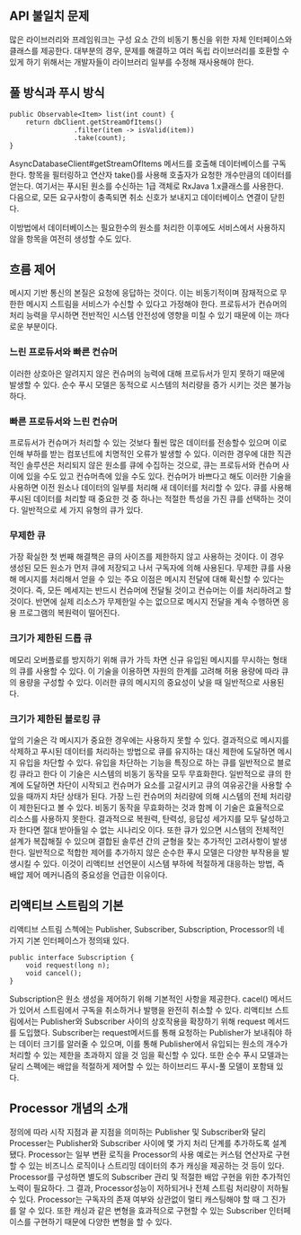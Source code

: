 ## API 불일치 문제
많은 라이브러리와 프레임워크는 구성 요소 간의 비동기 통신을 위한 자체 인터페이스와 클래스를 제공한다. 대부분의 경우, 문제를 해결하고 여러 독립 라이브러리를 호환할 수 있게 하기 위해서는 개발자들이 라이브러리 일부를 수정해 재사용해야 한다.
## 풀 방식과 푸시 방식
```
public Observable<Item> list(int count) {
    return dbClient.getStreamOfItems()
                .filter(item -> isValid(item))
                .take(count);
}
```
AsyncDatabaseClient#getStreamOfItems 메서드를 호출해 데이터베이스를 구독한다.
항목을 필터링하고 연산자 take()를 사용해 호출자가 요청한 개수만큼의 데이터를 얻는다.
여기서는 푸시된 원소를 수신하는 1급 객체로 RxJava 1.x클래스를 사용한다. 다음으로, 모든 요구사항이 충족되면 취소 신호가 보내지고 데이터베이스 연결이 닫힌다.

이방법에서 데이터베이스는 필요한수의 원소를 처리한 이후에도 서비스에서 사용하지 않을 항목을 여전히 생성할 수도 있다.

## 흐름 제어
메시지 기반 통신의 본질은 요청에 응답하는 것이다. 이는 비동기적이며 잠재적으로 무한한 메시지 스트림을 서비스가 수신할 수 있다고 가정해야 한다. 프로듀서가 컨슈머의 처리 능력을 무시하면 전반적인 시스템 안전성에 영향을 미칠 수 있기 때문에 이는 까다로운 부분이다.

### 느린 프로듀서와 빠른 컨슈머
이러한 상호아은 알려지지 않은 컨슈머의 능력에 대해 프로듀서가 믿지 못하기 때문에 발생할 수 있다.
순수 푸시 모델은 동적으로 시스템의 처리량을 증가 시키는 것은 불가능하다.

### 빠른 프로듀서와 느린 컨슈머
프로듀서가 컨슈머가 처리할 수 있는 것보다 훨씬 많은 데이터를 전송할수 있으며 이로 인해 부하를 받는 컴포넌트에 치명적인 오류가 발생할 수 있다.
이러한 경우에 대한 직관적인 솔루션은 처리되지 않은 원소를 큐에 수집하는 것으로, 큐는 프로듀서와 컨슈머 사이에 있을 수도 있고 컨슈머측에 있을 수도 있다. 
컨슈머가 바쁘다고 해도 이러한 기술을 사용하면 이전 원소나 데이터의 일부를 처리해 새 데이터를 처리할 수 있다.
큐를 사용해 푸시된 데이터를 처리할 때 중요한 것 중 하나는 적절한 특성을 가진 큐를 선택하는 것이다. 일반적으로 세 가지 유형의 큐가 있다.

### 무제한 큐
가장 확실한 첫 번째 해결책은 큐의 사이즈를 제한하지 않고 사용하는 것이다. 이 경우 생성된 모든 원소가 먼저 큐에 저장되고 나서 구독자에 의해 사용된다.
무제한 큐를 사용해 메시지를 처리해서 얻을 수 있는 주요 이점은 메시지 전달에 대해 확신할 수 있다는 것이다. 즉, 모든 메세지는 반드시 컨슈머에 전달될 것이고 컨슈머는 이를 처리하려고 할 것이다. 반면에 실제 리소스가 무제한일 수는 없으므로 메시지 전달을 계속 수행하면 응용 프로그램의 복원력이 떨어진다.

### 크기가 제한된 드롭 큐
메모리 오버플로를 방지하기 위해 큐가 가득 차면 신규 유입된 메시지를 무시하는 형태의 큐를 사용할 수 있다.
이 기술을 이용하면 자원의 한계를 고려해 허용 용량에 따라 큐의 용량을 구성할 수 있다. 이러한 큐의 메시지의 중요성이 낮을 때 일반적으로 사용된다. 

### 크기가 제한된 블로킹 큐
앞의 기술은 각 메시지가 중요한 경우에는 사용하지 못할 수 있다. 결과적으로 메시지를 삭제하고 푸시된 데이터를 처리하는 방법으로 큐를 유지하는 대신 제한에 도달하면 메시지 유입을 차단할 수 있다. 유입을 차단하는 기능을 특징으로 하는 큐를 일반적으로 블로킹 큐라고 한다
이 기술은 시스템의 비동기 동작을 모두 무효화한다. 일반적으로 큐의 한계에 도달하면 차단이 시작되고 컨슈머가 요소를 고갈시키고 큐의 여유공간을 사용할 수 있을 때까지 차단 상태가 된다. 
가장 느린 컨슈머의 처리량에 의해 시스템의 전체 처리량이 제한된다고 볼 수 있다. 비동기 동작을 무효화하는 것과 함께 이 기술은 효율적으로 리소스를 사용하지 못한다. 결과적으로 복원력, 탄력성, 응답성 세가지를 모두 달성하고자 한다면 절대 받아들일 수 없는 시나리오 이다.
또한 큐가 있으면 시스템의 전체적인 설계가 복잡해질 수 있으며 결합된 솔루션 간의 균형을 찾는 추가적인 고려사항이 발생한다.
일반적으로 적합한 제어를 추가하지 않은 순수한 푸시 모델은 다양한 부작용을 발생시킬 수 있다. 이것이 리액티브 선언문이 시스템 부하에 적절하게 대응하는 방법, 즉 배압 제어 메커니즘의 중요성을 언급한 이유이다.

## 리액티브 스트림의 기본
리액티브 스트림 스첵에는 Publisher, Subscriber, Subscription, Processor의 네 가지 기본 인터페이스가 정의돼 있다.

```
public interface Subscription {
    void request(long n);
    void cancel();
}
```
Subscription은 원소 생성을 제어하기 위해 기본적인 사항을 제공한다. cacel() 메서드가 있어서 스트림에서 구독을 취소하거나 발행을 완전히 취소할 수 있다. 
리액티브 스트림에서는 Publisher와 Subscriber 사이의 상호작용을 확장하기 위해  request 메서드를 도입했다.
Subscriber는 request메서드를 통해 요청하는 Publisher가 보내줘야 하는 데이터 크기를 알러줄 수 있으며, 이를 통해 Publisher에서 유입되는 원소의 개수가 처리할 수 있는 제한을 초과하지 않을 것 임을 확신할 수 있다.
또한 순수 푸시 모델과는 달리 스펙에는 배압을 적절하게 제어할 수 있는 하이브리드 푸시-풀 모델이 포함돼 있다.

## Processor 개념의 소개
정의에 따라 시작 지점과 끝 지점을 의미하는 Publisher 및 Subscriber와 달리 Processer는 Publisher와 Subscriber 사이에 몇 가지 처리 단계를 추가하도록 설계됐다. Processor는 일부 변환 로직을 Processor의 사용 예로는 커스텀 연산자로 구현할 수 있는 비즈니스 로직이나 스트리밍 데이터의 추가 캐싱을 제공하는 것 등이 있다.
Processor를 구성하면 별도의 Subscriber 관리 및 적절한 배압 구현을 위한 추가적인 노력이 필요하다. 그 결과, Processor성능이 저하되거나 전체 스트림 처리량이 저하될 수 있다.
Processor는 구독자의 존재 여부와 상관없이 멀티 캐스팅해야 할 때 그 진가를 알 수 있다. 또한 캐싱과 같은 변형을 효과적으로 구현할 수 있는 Subscriber 인터페이스를 구현하기 때문에 다양한 변형을 할 수 있다.